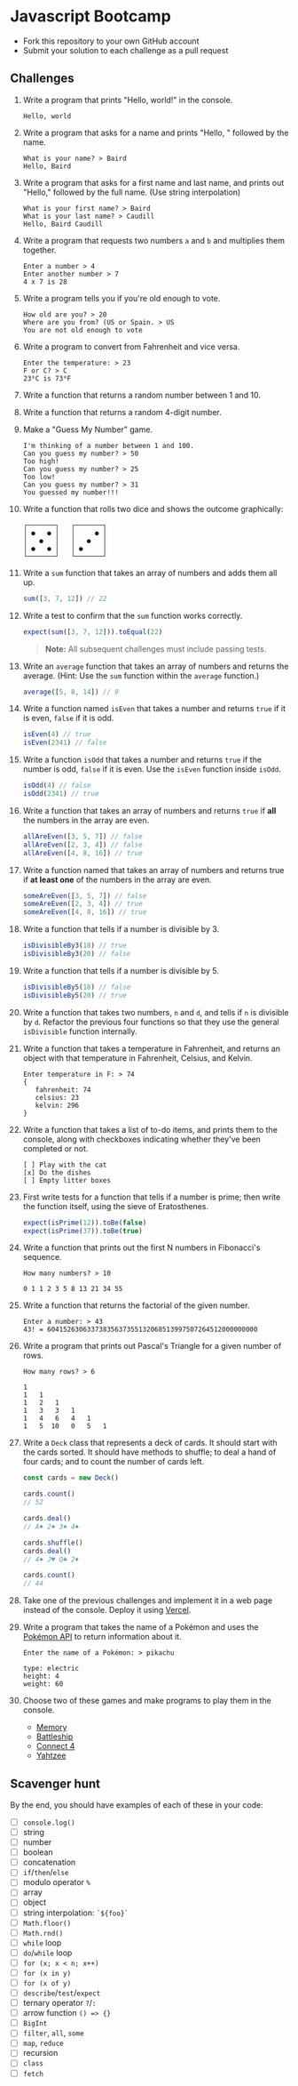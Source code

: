 ﻿# Javascript Bootcamp

- Fork this repository to your own GitHub account
- Submit your solution to each challenge as a pull request

## Challenges

1.  Write a program that prints "Hello, world!" in the console.

    ```
    Hello, world
    ```

2.  Write a program that asks for a name and prints "Hello, " followed by the name.

    ```
    What is your name? > Baird
    Hello, Baird
    ```

3.  Write a program that asks for a first name and last name, and prints out "Hello," followed by
    the full name. (Use string interpolation)

    ```
    What is your first name? > Baird
    What is your last name? > Caudill
    Hello, Baird Caudill
    ```

4.  Write a program that requests two numbers `a` and `b` and multiplies them together.

    ```
    Enter a number > 4
    Enter another number > 7
    4 x 7 is 28
    ```

5.  Write a program tells you if you're old enough to vote.

    ```
    How old are you? > 20
    Where are you from? (US or Spain. > US
    You are not old enough to vote
    ```

6.  Write a program to convert from Fahrenheit and vice versa.

    ```
    Enter the temperature: > 23
    F or C? > C
    23⁰C is 73⁰F
    ```

7.  Write a function that returns a random number between 1 and 10.

8.  Write a function that returns a random 4-digit number.

9.  Make a "Guess My Number" game.

    ```
    I'm thinking of a number between 1 and 100.
    Can you guess my number? > 50
    Too high!
    Can you guess my number? > 25
    Too low!
    Can you guess my number? > 31
    You guessed my number!!!
    ```

10. Write a function that rolls two dice and shows the outcome graphically:

    ```
    ┌───────┐   ┌───────┐
    │ ●   ● │   │     ● │
    │   ●   │   │   ●   │
    │ ●   ● │   │ ●     │
    └───────┘   └───────┘
    ```

11. Write a `sum` function that takes an array of numbers and adds them all up.

    ```js
    sum([3, 7, 12]) // 22
    ```

12. Write a test to confirm that the `sum` function works correctly.

    ```js
    expect(sum([3, 7, 12])).toEqual(22)
    ```

    > **Note:** All subsequent challenges must include passing tests.

13. Write an `average` function that takes an array of numbers and returns the average. (Hint: Use
    the `sum` function within the `average` function.)

    ```js
    average([5, 8, 14]) // 9
    ```

14. Write a function named `isEven` that takes a number and returns `true` if it is even, `false` if
    it is odd.

    ```js
    isEven(4) // true
    isEven(2341) // false
    ```

15. Write a function `isOdd` that takes a number and returns `true` if the number is odd, `false` if
    it is even. Use the `isEven` function inside `isOdd`.

    ```js
    isOdd(4) // false
    isOdd(2341) // true
    ```

16. Write a function that takes an array of numbers and returns `true` if **all** the numbers in the
    array are even.

    ```js
    allAreEven([3, 5, 7]) // false
    allAreEven([2, 3, 4]) // false
    allAreEven([4, 8, 16]) // true
    ```

17. Write a function named that takes an array of numbers and returns true if **at least one** of
    the numbers in the array are even.

    ```js
    someAreEven([3, 5, 7]) // false
    someAreEven([2, 3, 4]) // true
    someAreEven([4, 8, 16]) // true
    ```

18. Write a function that tells if a number is divisible by 3.

    ```js
    isDivisibleBy3(18) // true
    isDivisibleBy3(20) // false
    ```

19. Write a function that tells if a number is divisible by 5.

    ```js
    isDivisibleBy5(18) // false
    isDivisibleBy5(20) // true
    ```

20. Write a function that takes two numbers, `n` and `d`, and tells if `n` is divisible by `d`.
    Refactor the previous four functions so that they use the general `isDivisible` function
    internally.

21. Write a function that takes a temperature in Fahrenheit, and returns an object with that
    temperature in Fahrenheit, Celsius, and Kelvin.

    ```
    Enter temperature in F: > 74
    {
       fahrenheit: 74
       celsius: 23
       kelvin: 296
    }
    ```

22. Write a function that takes a list of to-do items, and prints them to the console, along with
    checkboxes indicating whether they've been completed or not.

    ```
    [ ] Play with the cat
    [x] Do the dishes
    [ ] Empty litter boxes
    ```

23. First write tests for a function that tells if a number is prime; then write the function
    itself, using the sieve of Eratosthenes.

    ```js
    expect(isPrime(12)).toBe(false)
    expect(isPrime(37)).toBe(true)
    ```

24. Write a function that prints out the first N numbers in Fibonacci's sequence.

    ```
    How many numbers? > 10

    0 1 1 2 3 5 8 13 21 34 55
    ```

25. Write a function that returns the factorial of the given number.

    ```
    Enter a number: > 43
    43! = 60415263063373835637355132068513997507264512000000000
    ```

26. Write a program that prints out Pascal's Triangle for a given number of rows.

    ```
    How many rows? > 6

    1
    1   1
    1   2   1
    1   3   3   1
    1   4   6   4   1
    1   5  10   0   5   1
    ```

27. Write a `Deck` class that represents a deck of cards. It should start with the cards sorted. It
    should have methods to shuffle; to deal a hand of four cards; and to count the number of cards
    left.

    ```js
    const cards = new Deck()

    cards.count()
    // 52

    cards.deal()
    // A♠ 2♠ 3♠ 4♠

    cards.shuffle()
    cards.deal()
    // 4♠ J♥ Q♣ 2♦

    cards.count()
    // 44
    ```

28. Take one of the previous challenges and implement it in a web page instead of the console.
    Deploy it using [Vercel](www.vercel.com).

29. Write a program that takes the name of a Pokémon and uses the [Pokémon API](https://pokeapi.co/)
    to return information about it.

    ```
    Enter the name of a Pokémon: > pikachu

    type: electric
    height: 4
    weight: 60
    ```

30. Choose two of these games and make programs to play them in the console.

    - [Memory](https://www.youtube.com/watch?v=492bM_dhdR4)
    - [Battleship](https://www.youtube.com/watch?v=4gHJlYLomrs)
    - [Connect 4](https://www.youtube.com/watch?v=utXzIFEVPjA)
    - [Yahtzee](https://www.youtube.com/watch?v=dQw4w9WgXcQ)

## Scavenger hunt

By the end, you should have examples of each of these in your code:

- [ ] `console.log()`
- [ ] string
- [ ] number
- [ ] boolean
- [ ] concatenation
- [ ] `if`/`then`/`else`
- [ ] modulo operator `%`
- [ ] array
- [ ] object
- [ ] string interpolation: `` `${foo}` ``
- [ ] `Math.floor()`
- [ ] `Math.rnd()`
- [ ] `while` loop
- [ ] `do`/`while` loop
- [ ] `for (x; x < n; x++)`
- [ ] `for (x in y)`
- [ ] `for (x of y)`
- [ ] `describe`/`test`/`expect`
- [ ] ternary operator `?`/`:`
- [ ] arrow function `() => {}`
- [ ] `BigInt`
- [ ] `filter`, `all`, `some`
- [ ] `map`, `reduce`
- [ ] recursion
- [ ] `class`
- [ ] `fetch`
